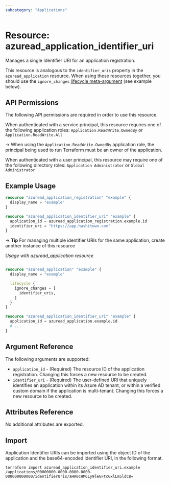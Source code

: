 ```yaml
---
subcategory: "Applications"
---
```


# Resource: azuread_application_identifier_uri

Manages a single Identifier URI for an application registration.

This resource is analogous to the `identifier_uris` property in the `azuread_application` resource. When using these resources together, you should use the `ignore_changes` [lifecycle meta-argument](https://developer.hashicorp.com/terraform/language/meta-arguments/lifecycle) (see example below).

## API Permissions

The following API permissions are required in order to use this resource.

When authenticated with a service principal, this resource requires one of the following application roles: `Application.ReadWrite.OwnedBy` or `Application.ReadWrite.All`

-> When using the `Application.ReadWrite.OwnedBy` application role, the principal being used to run Terraform must be an owner of the application.

When authenticated with a user principal, this resource may require one of the following directory roles: `Application Administrator` or `Global Administrator`

## Example Usage

```terraform
resource "azuread_application_registration" "example" {
  display_name = "example"
}

resource "azuread_application_identifier_uri" "example" {
  application_id = azuread_application_registration.example.id
  identifier_uri = "https://app.hashitown.com"
}
```

-> **Tip** For managing multiple identifier URIs for the same application, create another instance of this resource

*Usage with azuread_application resource*

```terraform

resource "azuread_application" "example" {
  display_name = "example"

  lifecycle {
    ignore_changes = [
      identifier_uris,
    ]
  }
}

resource "azuread_application_identifier_uri" "example" {
  application_id = azuread_application.example.id
  # ...
}
```

## Argument Reference

The following arguments are supported:

* `application_id` - (Required) The resource ID of the application registration. Changing this forces a new resource to be created.
* `identifier_uri` - (Required) The user-defined URI that uniquely identifies an application within its Azure AD tenant, or within a verified custom domain if the application is multi-tenant. Changing this forces a new resource to be created.

## Attributes Reference

No additional attributes are exported.

## Import

Application Identifier URIs can be imported using the object ID of the application and the base64-encoded identifier URI, in the following format.

```shell
terraform import azuread_application_identifier_uri.example /applications/00000000-0000-0000-0000-000000000000/identifierUris/aHR0cHM6Ly9leGFtcGxlLm5ldC8=
```
